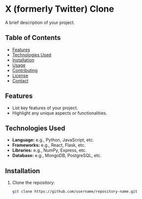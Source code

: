 # X (formerly Twitter) Clone

A brief description of your project. 

## Table of Contents

- [Features](#features)
- [Technologies Used](#technologies-used)
- [Installation](#installation)
- [Usage](#usage)
- [Contributing](#contributing)
- [License](#license)
- [Contact](#contact)

## Features

- List key features of your project.
- Highlight any unique aspects or functionalities.

## Technologies Used

- **Language:** e.g., Python, JavaScript, etc.
- **Frameworks:** e.g., React, Flask, etc.
- **Libraries:** e.g., NumPy, Express, etc.
- **Database:** e.g., MongoDB, PostgreSQL, etc.

## Installation

1. Clone the repository:
   ```bash
   git clone https://github.com/username/repository-name.git
   ```

